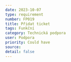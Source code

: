 ```yaml
---
date: 2023-10-07
type: requirement
number: FP019
title: Přidat ticket
tags: Funkční
category: Technická podpora
user: Podpora
priority: Could have
source: 
detail: false
---
```



